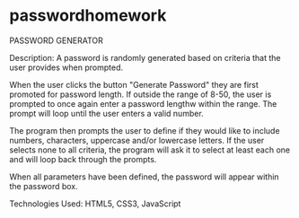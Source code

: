 # passwordhomework
PASSWORD GENERATOR 

Description: A password is randomly generated based on criteria that the user provides when prompted. 

When the user clicks the button "Generate Password" they are first promoted for password length. If outside the range of 8-50, the user is prompted to once again enter a password lengthw within the range. The prompt will loop until the user enters a valid number. 

The program then prompts the user to define if they would like to include numbers, characters, uppercase and/or lowercase letters. If the user selects none to all criteria, the program will ask it to select at least each one and will loop back through the prompts.

When all parameters have been defined, the password will appear within the password box. 

Technologies Used: HTML5, CSS3, JavaScript 